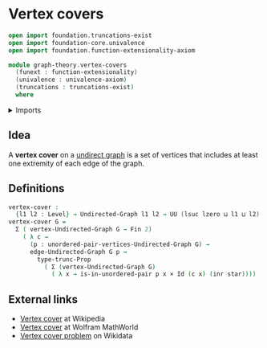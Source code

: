 # Vertex covers

```agda
open import foundation.truncations-exist
open import foundation-core.univalence
open import foundation.function-extensionality-axiom

module graph-theory.vertex-covers
  (funext : function-extensionality)
  (univalence : univalence-axiom)
  (truncations : truncations-exist)
  where
```

<details><summary>Imports</summary>

```agda
open import foundation.cartesian-product-types funext univalence
open import foundation.coproduct-types funext univalence truncations
open import foundation.dependent-pair-types
open import foundation.identity-types funext
open import foundation.propositional-truncations funext univalence
open import foundation.unit-type
open import foundation.universe-levels
open import foundation.unordered-pairs funext univalence truncations

open import graph-theory.undirected-graphs funext univalence truncations

open import univalent-combinatorics.standard-finite-types funext univalence truncations
```

</details>

## Idea

A **vertex cover** on a [undirect graph](graph-theory.undirected-graphs.md) is a
set of vertices that includes at least one extremity of each edge of the graph.

## Definitions

```agda
vertex-cover :
  {l1 l2 : Level} → Undirected-Graph l1 l2 → UU (lsuc lzero ⊔ l1 ⊔ l2)
vertex-cover G =
  Σ ( vertex-Undirected-Graph G → Fin 2)
    ( λ c →
      (p : unordered-pair-vertices-Undirected-Graph G) →
      edge-Undirected-Graph G p →
        type-trunc-Prop
          ( Σ (vertex-Undirected-Graph G)
            ( λ x → is-in-unordered-pair p x × Id (c x) (inr star))))
```

## External links

- [Vertex cover](https://en.wikipedia.org/wiki/Vertex_cover) at Wikipedia
- [Vertex cover](https://mathworld.wolfram.com/VertexCover.html) at Wolfram
  MathWorld
- [Vertex cover problem](https://www.wikidata.org/entity/Q924362) on Wikidata
